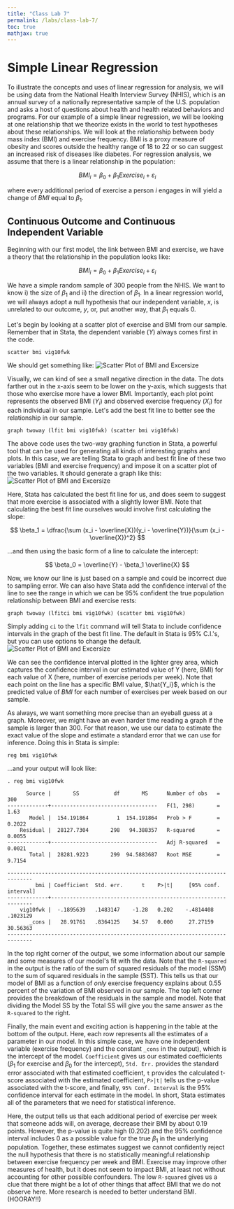 ```yaml
---
title: "Class Lab 7"
permalink: /labs/class-lab-7/
toc: true
mathjax: true
---
```


# Simple Linear Regression
To illustrate the concepts and uses of linear regression for analysis, we will be using data from the National Health Interview Survey (NHIS), which is an annual survey of a nationally representative sample of the U.S. population and asks a host of questions about health and health related behaviors and programs. For our example of a simple linear regression, we will be looking at one relationship that we theorize exists in the world to test hypotheses about these relationships. We will look at the relationship between body mass index (BMI) and exercise frequency. BMI is a proxy measure of obesity and scores outside the healthy range of 18 to 22 or so can suggest an increased risk of diseases like diabetes. For regression analysis, we assume that there is a linear relationship in the population:


$$ BMI_i = \beta_0 + \beta_1 Exercise_i + \varepsilon_i $$


where every additional period of exercise a person _i_ engages in will yield a change of _BMI_ equal to $\beta_1$.

## Continuous Outcome and Continuous Independent Variable
Beginning with our first model, the link between BMI and exercise, we have a theory that the relationship in the population looks like:

$$ BMI_i = \beta_0 + \beta_1 Exercise_i + \varepsilon_i $$

We have a simple random sample of 300 people from the NHIS. We want to know i) the size of $\beta_1$ and ii) the direction of $\beta_1$. In a linear regression world, we will always adopt a null hypothesis that our independent variable, _x_, is unrelated to our outcome, _y_, or, put another way, that $\beta_1$ equals 0.

Let's begin by looking at a scatter plot of exercise and BMI from our sample. Remember that in Stata, the dependent variable (_Y_) always comes first in the code.

```
scatter bmi vig10fwk
```

We should get something like:
![Scatter Plot of BMI and Excersize](http://stevebholt.github.io/rpad316/assets/images/scatter1_lab7.png)

Visually, we can kind of see a small negative direction in the data. The dots farther out in the x-axis seem to be lower on the y-axis, which suggests that those who exercise more have a lower BMI. Importantly, each plot point represents the observed BMI ($Y_i$) and observed exercise frequency ($X_i$) for each individual in our sample. Let's add the best fit line to better see the relationship in our sample.

```
graph twoway (lfit bmi vig10fwk) (scatter bmi vig10fwk)
```

The above code uses the two-way graphing function in Stata, a powerful tool that can be used for generating all kinds of interesting graphs and plots. In this case, we are telling Stata to graph and best fit line of these two variables (BMI and exercise frequency) and impose it on a scatter plot of the two variables. It should generate a graph like this:
![Scatter Plot of BMI and Excersize](http://stevebholt.github.io/rpad316/assets/images/scatter2_lab7.png)

Here, Stata has calculated the best fit line for us, and does seem to suggest that more exercise is associated with a slightly lower BMI. Note that calculating the best fit line ourselves would involve first calculating the slope:

$$ \beta_1 = \dfrac{\sum (x_i - \overline{X})(y_i - \overline{Y})}{\sum (x_i - \overline{X})^2} $$

...and then using the basic form of a line to calculate the intercept:

$$ \beta_0 = \overline{Y} - \beta_1 \overline{X} $$

Now, we know our line is just based on a sample and could be incorrect due to sampling error. We can also have Stata add the confidence interval of the line to see the range in which we can be 95% confident the true population relationship between BMI and exercise rests:

```
graph twoway (lfitci bmi vig10fwk) (scatter bmi vig10fwk)
```

Simply adding `ci` to the `lfit` command will tell Stata to include confidence intervals in the graph of the best fit line. The default in Stata is 95% C.I.'s, but you can use options to change the default.
![Scatter Plot of BMI and Excersize](http://stevebholt.github.io/rpad316/assets/images/scatter3_lab7.png)

We can see the confidence interval plotted in the lighter grey area, which captures the confidence interval in our estimated value of Y (here, BMI) for each value of X (here, number of exercise periods per week). Note that each point on the line has a specific BMI value, $\hat{Y_i}$, which is the predicted value of _BMI_ for each number of exercises per week based on our sample.

As always, we want something more precise than an eyeball guess at a graph. Moreover, we might have an even harder time reading a graph if the sample is larger than 300. For that reason, we use our data to estimate the exact value of the slope and estimate a standard error that we can use for inference. Doing this in Stata is simple:

```
reg bmi vig10fwk
```

...and your output will look like:

```
. reg bmi vig10fwk

      Source |       SS           df       MS      Number of obs   =       300
-------------+----------------------------------   F(1, 298)       =      1.63
       Model |  154.191864         1  154.191864   Prob > F        =    0.2022
    Residual |  28127.7304       298   94.388357   R-squared       =    0.0055
-------------+----------------------------------   Adj R-squared   =    0.0021
       Total |  28281.9223       299  94.5883687   Root MSE        =    9.7154

------------------------------------------------------------------------------
         bmi | Coefficient  Std. err.      t    P>|t|     [95% conf. interval]
-------------+----------------------------------------------------------------
    vig10fwk |  -.1895639   .1483147    -1.28   0.202    -.4814408    .1023129
       _cons |   28.91761   .8364125    34.57   0.000     27.27159    30.56363
------------------------------------------------------------------------------
```

In the top right corner of the output, we some information about our sample and some measures of our model's fit with the data. Note that the `R-squared` in the output is the ratio of the sum of squared residuals of the model (SSM) to the sum of squared residuals in the sample (SST). This tells us that our model of BMI as a function of _only_ exercise frequency explains about 0.55 percent of the variation of BMI observed in our sample. The top left corner provides the breakdown of the residuals in the sample and model. Note that dividing the Model SS by the Total SS will give you the same answer as the `R-squared` to the right.

Finally, the main event and exciting action is happening in the table at the bottom of the output. Here, each row represents all the estimates of a parameter in our model. In this simple case, we have one independent variable (exercise frequency) and the constant `_cons` in the output), which is the intercept of the model. `Coefficient` gives us our estimated coefficients ($\beta_1$ for exercise and $\beta_0$ for the intercept), `Std. Err.` provides the standard error associated with that estimated coefficient, `t` provides the calculated t-score associated with the estimated coefficient, `P>|t|` tells us the p-value associated with the t-score, and finally, `95% Conf. Interval` is the 95% confidence interval for each estimate in the model. In short, Stata estimates all of the parameters that we need for statistical inference.

Here, the output tells us that each additional period of exercise per week that someone adds will, on average, decrease their BMI by about 0.19 points. However, the p-value is quite high (0.202) and the 95% confidence interval includes 0 as a possible value for the true $\beta_1$ in the underlying population. Together, these estimates suggest we cannot confidently reject the null hypothesis that there is no statistically meaningful relationship between exercise frequency per week and BMI. Exercise may improve other measures of health, but it does not seem to impact BMI, at least not without accounting for other possible confounders. The low `R-squared` gives us a clue that there might be a lot of other things that affect BMI that we do not observe here. More research is needed to better understand BMI. (HOORAY!!)